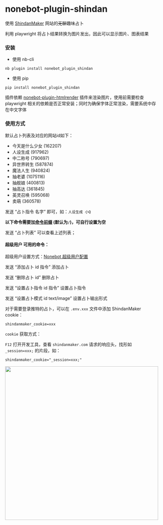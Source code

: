 # nonebot-plugin-shindan

使用 [ShindanMaker](https://shindanmaker.com) 网站的~~无聊~~趣味占卜

利用 playwright 将占卜结果转换为图片发出，因此可以显示图片、图表结果

### 安装

- 使用 nb-cli

```
nb plugin install nonebot_plugin_shindan
```

- 使用 pip

```
pip install nonebot_plugin_shindan
```

插件依赖 [nonebot-plugin-htmlrender](https://github.com/kexue-z/nonebot-plugin-htmlrender) 插件来渲染图片，使用前需要检查 playwright 相关的依赖是否正常安装；同时为确保字体正常渲染，需要系统中存在中文字体


### 使用方式

默认占卜列表及对应的网站id如下：

- 今天是什么少女 (162207)
- 人设生成 (917962)
- 中二称号 (790697)
- 异世界转生 (587874)
- 魔法人生 (940824)
- 抽老婆 (1075116)
- 抽舰娘 (400813)
- 抽高达 (361845)
- 英灵召唤 (595068)
- 卖萌 (360578)

发送 “占卜指令 名字” 即可，如：`人设生成 小Q`

**以下命令需要加[命令前缀](https://nonebot.dev/docs/appendices/config#command-start-和-command-separator) (默认为`/`)，可自行设置为空**

发送 “占卜列表” 可以查看上述列表；

#### **超级用户** 可用的命令：

超级用户设置方式：[Nonebot 超级用户配置](https://nonebot.dev/docs/appendices/config#superusers)

发送 “添加占卜 id 指令” 添加占卜

发送 “删除占卜 id” 删除占卜

发送 “设置占卜指令 id 指令” 设置占卜指令

发送 “设置占卜模式 id text/image” 设置占卜输出形式


对于需要登录推特的占卜，可以在 `.env.xxx` 文件中添加 ShindanMaker cookie：

```
shindanmaker_cookie=xxx
```

`cookie` 获取方式：

`F12` 打开开发工具，查看 `shindanmaker.com` 请求的响应头，找形如 `_session=xxx;` 的片段，如：

```
shindanmaker_cookie="_session=xxx;"
```

<div align="left">
  <img src="https://s2.loli.net/2022/06/18/1CqlcTrdVt5vJp6.png" width="500" />
</div>
